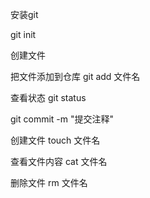 安装git


git init

创建文件


把文件添加到仓库
git add 文件名

查看状态
git status

git commit -m "提交注释"

创建文件
touch 文件名

查看文件内容
cat 文件名


删除文件
rm 文件名

